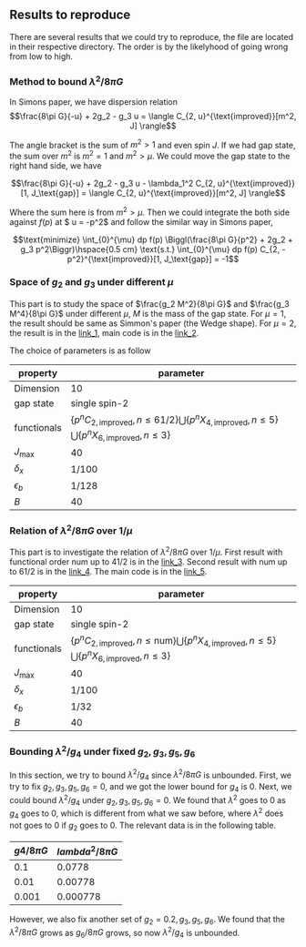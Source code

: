 ## Results to reproduce

There are several results that we could try to reproduce, the file are located in their respective directory. The order is by the likelyhood of going wrong from low to high.

### Method to bound $\lambda^2/8\pi G$

In Simons paper, we have dispersion relation 
$$\frac{8\pi G}{-u} + 2g_2 - g_3 u = \langle C_{2, u}^{\text{improved}}[m^2, J] \rangle$$

The angle bracket is the sum of $m^2 > 1$ and even spin $J$. If we had gap state, the sum over $m^2$ is $m^2 = 1$ and $m^2 > \mu$. We could move the gap state to the right hand side, we have

$$\frac{8\pi G}{-u} + 2g_2 - g_3 u - \lambda_1^2 C_{2, u}^{\text{improved}}[1, J_\text{gap}] = \langle C_{2, u}^{\text{improved}}[m^2, J] \rangle$$

Where the sum here is from $m^2 > \mu$. Then we could integrate the both side against $f(p)$ at $ u = -p^2$ and follow the similar way in Simons paper,

$$\text{minimize} \int_{0}^{\mu} dp f(p) \Biggl(\frac{8\pi G}{p^2} + 2g_2 + g_3 p^2\Biggr)\hspace{0.5 cm} \text{s.t.} \int_{0}^{\mu} dp f(p) C_{2, -p^2}^{\text{improved}}[1, J_\text{gap}]  = -1$$

### Space of $g_2$ and $g_3$ under different $\mu$

This part is to study the space of $\frac{g_2 M^2}{8\pi G}$ and $\frac{g_3 M^4}{8\pi G}$ under different $\mu$, $M$ is the mass of the gap state. For $\mu = 1$, the result should be same as Simmon's paper (the Wedge shape). For $\mu = 2$, the result is in the [link_1](./space/space.txt), main code is in the [link_2](./space/space.m).

The choice of parameters is as follow

| property | parameter |
| --- | --- |
| Dimension | 10 |
| gap state | single spin-2 |
| functionals | $\{p^n C_{2,\text{improved}},n \leq 61/2\} \bigcup \{p^n X_{4,\text{improved}},n \leq 5\} \bigcup \{p^n X_{6,\text{improved}},n \leq 3\}$   |
| $J_{\text{max}}$ | 40 |
| $\delta_x$ | 1/100 |
| $\epsilon_b$ | 1/128 |
| $B$ | 40 |

### Relation of $\lambda^2/8\pi G$ over $1/\mu$

This part is to investigate the relation of $\lambda^2/8\pi G$ over $1/\mu$. First result with functional order $\text{num}$ up to 41/2 is in the [link_3](./mu_dependence/mu_41.txt). Second result with $\text{num}$ up to 61/2 is in the [link_4](./mu_dependence/mu_61.txt). The main code is in the [link_5](./mu_dependence/mu_dependence.m).

| property | parameter |
| --- | --- |
| Dimension | 10 |
| gap state | single spin-2 |
| functionals | $\{p^n C_{2,\text{improved}},n \leq \text{num}\} \bigcup \{p^n X_{4,\text{improved}},n \leq 5\} \bigcup \{p^n X_{6,\text{improved}},n \leq 3\}$   |
| $J_{\text{max}}$ | 40 |
| $\delta_x$ | 1/100 |
| $\epsilon_b$ | 1/32 |
| $B$ | 40 |

### Bounding $\lambda^2/g_4$ under fixed $g_2, g_3, g_5, g_6$

In this section, we try to bound $\lambda^2/g_4$ since $\lambda^2/8\pi G$ is unbounded. First, we try to fix $g_2, g_3, g_5, g_6 = 0$, and we got the lower bound for $g_4$ is 0. Next, we could bound $\lambda^2/g_4$ under $g_2, g_3, g_5, g_6 = 0$. We found that $\lambda^2$ goes to 0 as $g_4$ goes to $0$, which is different from what we saw before, where $\lambda^2$ does not goes to 0 if $g_2$ goes to 0. The relevant data is in the following table.

| $g4/8\pi G$ | $lambda^2/8\pi G$ |
| --- | --- |
| 0.1 | 0.0778 |
| 0.01 | 0.00778 |
| 0.001 | 0.000778 |

However, we also fix another set of $g_2 = 0.2, g_3, g_5, g_6$. We found that the $\lambda^2/8\pi G$ grows as $g_6/8\pi G$ grows, so now $\lambda^2/g_4$ is unbounded.
